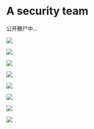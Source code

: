 # A security team
公开鞭尸中...
<!--
readme-status: https://github.com/anuraghazra/github-readme-stats
theme: https://github.com/anuraghazra/github-readme-stats/tree/master/themes
-->

<p>
  <img src="https://github-readme-stats.mrdulin.vercel.app/api?username=7shu9999&show_icons=true&hide_border=true&hide=prs&theme=buefy">
</p>

<p>
  <img src="https://github-readme-stats.mrdulin.vercel.app/api?username=v1ncilazy&show_icons=true&hide_border=true&hide=prs&theme=default">
</p>

<p>
  <img src="https://github-readme-stats.mrdulin.vercel.app/api?username=c00pc&show_icons=true&hide_border=true&hide=prs&theme=vue">
</p>

<p>
  <img src="https://github-readme-stats.mrdulin.vercel.app/api?username=Cl0udG0d&show_icons=true&hide_border=true&hide=prs&theme=graywhite">
</p>

<p>
  <img src="https://github-readme-stats.mrdulin.vercel.app/api?username=LvK8&show_icons=true&hide_border=true&hide=prs&theme=buefy">
</p>

<p>
  <img src="https://github-readme-stats.mrdulin.vercel.app/api?username=nightroot&show_icons=true&hide_border=true&hide=prs&theme=default">
</p>

<p>
  <img src="https://github-readme-stats.mrdulin.vercel.app/api?username=Vioet&show_icons=true&hide_border=true&hide=prs&theme=vue">
</p>

<p>
  <img src="https://github-readme-stats.mrdulin.vercel.app/api?username=szdyg&show_icons=true&hide_border=true&hide=prs&theme=graywhite">
</p>

